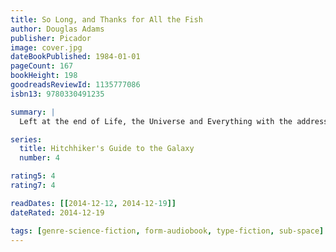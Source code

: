 ```yaml
---
title: So Long, and Thanks for All the Fish
author: Douglas Adams
publisher: Picador
image: cover.jpg
dateBookPublished: 1984-01-01
pageCount: 167
bookHeight: 198
goodreadsReviewId: 1135777086
isbn13: 9780330491235

summary: |
  Left at the end of Life, the Universe and Everything with the address for God's Final Message To His Creation, Arthur Dent let this crucial information slip his mind. He tries everything to jog his memory - meditation, mind-reading, hitting himself about the head with blunt objects. But none of it works. Of course, as everyone knows, the answer lies in making life flash before your eyes…

series:
  title: Hitchhiker's Guide to the Galaxy
  number: 4

rating5: 4
rating7: 4

readDates: [[2014-12-12, 2014-12-19]]
dateRated: 2014-12-19

tags: [genre-science-fiction, form-audiobook, type-fiction, sub-space]
---
```

